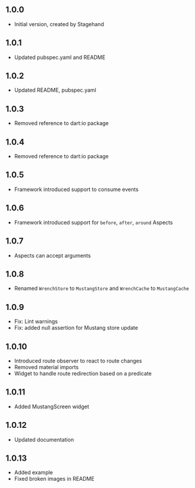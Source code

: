 ## 1.0.0

- Initial version, created by Stagehand

## 1.0.1

- Updated pubspec.yaml and README

## 1.0.2
- Updated README, pubspec.yaml

## 1.0.3
- Removed reference to dart:io package

## 1.0.4
- Removed reference to dart:io package

## 1.0.5
- Framework introduced support to consume events

## 1.0.6
- Framework introduced support for `before`, `after`, `around` Aspects

## 1.0.7
- Aspects can accept arguments

## 1.0.8
- Renamed `WrenchStore` to `MustangStore` and `WrenchCache` to `MustangCache`

## 1.0.9
- Fix: Lint warnings
- Fix: added null assertion for Mustang store update

## 1.0.10
- Introduced route observer to react to route changes
- Removed material imports
- Widget to handle route redirection based on a predicate

## 1.0.11
- Added MustangScreen widget

## 1.0.12
- Updated documentation

## 1.0.13
- Added example
- Fixed broken images in README
